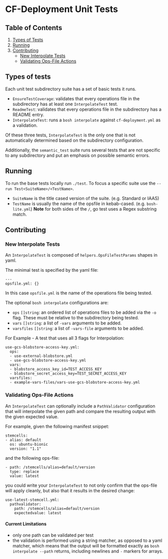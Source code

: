 # CF-Deployment Unit Tests

## Table of Contents
1. [Types of Tests](#types-of-tests)
1. [Running](#running)
1. [Contributing](#contributing)
    - [New Interpolate Tests](#new-interpolate-tests)
    - [Validating Ops-File Actions](#validating-ops-file-actions)

## Types of tests
Each unit test subdirectory suite has a set of basic tests it runs.

- `EnsureTestCoverage`: validates that every operations file in the subdirectory has
at least one `InterpolateTest` test.
- `ReadmeTest`: validates that every operations file in the subdirectory has a
README entry.
- `InterpolateTest`: runs a `bosh interpolate` against `cf-deployment.yml` as a
validation.

Of these three tests, `InterpolateTest` is the only one that is not
automatically determined based on the subdirectory configuration.

Additionally, the `semantic_test` suite runs several tests that are not
specific to any subdirectory and put an emphasis on possible semantic errors.

## Running
To run the base tests locally run `./test`.
To focus a specific suite use the `--run Test<SuiteName>/<TestName>`.
- `SuiteName` is the title cased version of the suite. (e.g. Standard or IAAS)
- `TestName` is usually the name of the opsfile in kebab-cased. (e.g.
  `bosh-lite.yml`)
**Note** for both sides of the `/`, go test uses a Regex substring match.

## Contributing
### New Interpolate Tests
An `InterpolateTest` is composed of `helpers.OpsFileTestParams` shapes in yaml.

The minimal test is specified by the yaml file:

```
---
opsfile.yml: {}
```

In this case `opsfile.yml` is the name of the operations file being tested.

The optional `bosh interpolate` configurations are:
- `ops` `[]string`: an ordered list of operations files to be added via the
  `-o` flag. These must be relative to the subdirectory being tested.
- `vars` `[]string`: a list of `-vars` arguments to be added.
- `varsfiles` `[]string`: a list of `-vars-file` arguments to be added.

For Example - A test that uses all 3 flags for Interpolation:
```
use-gcs-blobstore-access-key.yml:
  ops:
  - use-external-blobstore.yml
  - use-gcs-blobstore-access-key.yml
  vars:
  - blobstore_access_key_id=TEST_ACCESS_KEY
  - blobstore_secret_access_key=TEST_SECRET_ACCESS_KEY
  varsfiles:
  - example-vars-files/vars-use-gcs-blobstore-access-key.yml
```

### Validating Ops-File Actions
An `InterpolateTest` can optionally include a `PathValidator` configuration
that will interpolate the given path and compare the resulting output with
the given expected value.

For example, given the following manifest snippet:
```
stemcells:
- alias: default
  os: ubuntu-bionic
  version: "1.1"
```

and the following ops-file:
```
- path: /stemcells/alias=default/version
  type: replace
  value: latest
```

you could write your `InterpolateTest` to not only confirm that the ops-file
will apply cleanly, but also that it results in the desired change:
```
use-latest-stemcell.yml:
  pathvalidator:
    path: /stemcells/alias=default/version
    expectedvalue: latest
```

#### Current Limitations
- only one path can be validated per test
- the validation is performed using a string matcher, as opposed to a yaml
  matcher, which means that the output will be formatted exactly as `bosh
  interpolate --path` returns, including newlines and `-` markers for arrays.
